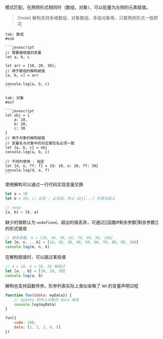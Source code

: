 模式匹配，在两侧形式相同时（数组，对象），可以批量为左侧的元素赋值。

> [!note] 解构支持多维数组、对象数组、多级对象等，只要两侧形式一致即可

````tabs
tab: 数组
#es6

```javascript
// 需要被赋值的变量
let a, b, c

let arr = [10, 20, 30];
// 用于数组的解构赋值
[a, b, c] = arr

console.log(a, b, c)
```

tab: 对象
#es7

```javascript
let obj = {
    a: 10,
    b: 20,
    c: 30
}
// 用于对象的解构赋值
// 变量名与对象中的对应属性名必须一致
let {a, b, c} = obj
console.log(a, b, c)

// 不同时使用 : 指定
let {d, e, ff: f} = {d: 10, e: 20, ff: 30}
console.log(d, e, f)
```
````

使用解构可以通过一行代码实现变量交换

```javascript
let a = 10
let b = 20; // 此处 ; 必须加，防止 obj[...] 的语法歧义

// swap
[a, b] = [b, a]
```

缺少的值默认为 `undefined`，超出的值丢弃，可通过[[函数#剩余参数|剩余参数]]的形式接收

```javascript
// 剩余参数, k = [30, 40, 50, 60, 70, 80, 90, 100]
let [m, n, ...k] = [10, 20, 30, 40, 50, 60, 70, 80, 90, 100]
console.log(m, n, k)
```

在解构赋值时，可以跳过某些值

```javascript
// a = 10, b = 30, 20 被跳过
let [a, , b] = [10, 20, 30]
console.log(a, b)
```

解构也支持函数传参。形参列表实际上类似省略了 let 的变量声明过程

```javascript
function fun({data: myData}) {
    // myData 即传入对象的 data 属性
    console.log(myData)
}

fun({
    code: 200,
    data: [1, 2, 3, 4, 5]
})
```
